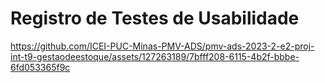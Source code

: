 # Registro de Testes de Usabilidade

https://github.com/ICEI-PUC-Minas-PMV-ADS/pmv-ads-2023-2-e2-proj-int-t9-gestaodeestoque/assets/127263189/7bfff208-6115-4b2f-bbbe-6fd053365f9c

